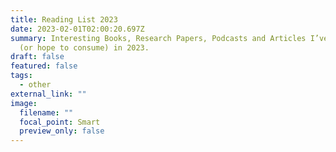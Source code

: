 ```yaml
---
title: Reading List 2023
date: 2023-02-01T02:00:20.697Z
summary: Interesting Books, Research Papers, Podcasts and Articles I’ve consumed
  (or hope to consume) in 2023.
draft: false
featured: false
tags:
  - other
external_link: ""
image:
  filename: ""
  focal_point: Smart
  preview_only: false
---
```

